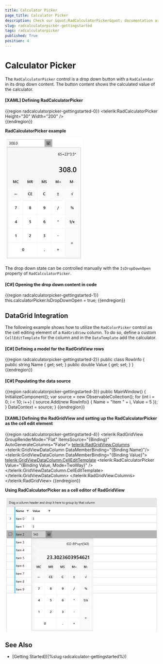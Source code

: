 ```yaml
---
title: Calculator Picker
page_title: Calculator Picker
description: Check our &quot;RadCalculatorPicker&quot; documentation article for the RadCalculator {{ site.framework_name }} control.
slug: radcalculatorpicker-gettingstarted
tags: radcalculatorpicker
published: True
position: 4
---
```


# Calculator Picker

The `RadCalculatorPicker` control is a drop down button with a `RadCalendar` in its drop down content. The button content shows the calculated value of the calculator.

#### __[XAML] Defining RadCalculatorPicker__
{{region radcalculatorpicker-gettingstarted-0}}
	<telerik:RadCalculatorPicker Height="30" Width="200" />		
{{endregion}}

__RadCalculatorPicker example__  

![A picture showing RadCalculatorPicker](images/RadCalculatorPicker-Basic.png)

The drop down state can be controlled manually with the `IsDropDownOpen` property of `RadCalculatorPicker`.

#### __[C#] Opening the drop down content in code__
{{region radcalculatorpicker-gettingstarted-1}}
	this.calculatorPicker.IsDropDownOpen = true;
{{endregion}}

## DataGrid Integration

The following example shows how to utilize the `RadColorPicker` control as the cell editing element of a `RadGridView` column. To do so, define a custom `CellEditTemplate` for the column and in the `DataTemplate` add the calculator.

#### __[C#] Defining a model for the RadGridView rows__
{{region radcalculatorpicker-gettingstarted-2}}
	public class RowInfo
    {
        public string Name { get; set; }
        public double Value { get; set; }
    }
{{endregion}}

#### __[C#] Populating the data source__
{{region radcalculatorpicker-gettingstarted-3}}
	public MainWindow()
	{		
		InitializeComponent();
		var source = new ObservableCollection<RowInfo>();
		for (int i = 0; i < 10; i++)
		{
			source.Add(new RowInfo() { Name = "Item " + i, Value = 5 });
		}
		DataContext = source;
	}
{{endregion}}

#### __[XAML] Defining the RadGridView and setting up the RadCalculatorPicker as the cell edit element__
{{region radcalculatorpicker-gettingstarted-4}}
	<telerik:RadGridView GroupRenderMode="Flat"
						 ItemsSource="{Binding}"						 
						 AutoGenerateColumns="False">
		<telerik:RadGridView.Columns>
			<telerik:GridViewDataColumn DataMemberBinding="{Binding Name}"/>
			<telerik:GridViewDataColumn DataMemberBinding="{Binding Value}">
				<telerik:GridViewDataColumn.CellEditTemplate>
					<DataTemplate>
						<telerik:RadCalculatorPicker Value="{Binding Value, Mode=TwoWay}" />
					</DataTemplate>
				</telerik:GridViewDataColumn.CellEditTemplate>
			</telerik:GridViewDataColumn>
		</telerik:RadGridView.Columns>
	</telerik:RadGridView>
{{endregion}}

__Using RadCalculatorPicker as a cell editor of RadGridView__  

![A picture showing RadCalculator as the editor of RadGridView cells](images/RadCalculatorPicker-IntegrationWithRadGridView.png)

## See Also  
* [Getting Started]({%slug radcalculator-gettingstarted%})
